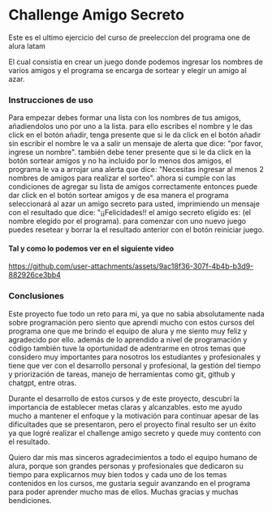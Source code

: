<h1>Challenge Amigo Secreto</h1>

<p>Este es el ultimo ejercicio del curso de preeleccion del programa one de alura latam</p>

<p>El cual consistia en crear un juego donde podemos ingresar los nombres de varios amigos y el programa se encarga de sortear y elegir un amigo al azar.</p>

<h3>Instrucciones de uso</h3>

<p>Para empezar debes formar una lista con los nombres de tus amigos, añadiendolos uno por uno a la lista.
  para ello escribes el nombre y le das click en el botón añadir, tenga presente que si le da click en el botón añadir sin escribir el nombre le va a salir un mensaje
  de alerta que dice: "por favor, ingrese un nombre".
también debe tener presente que si le da click en la botón sortear amigos y no ha incluido por lo menos dos amigos, el programa le va a arrojar una alerta que dice:
"Necesitas ingresar al menos 2 nombres de amigos para realizar el sorteo". ahora si cumple con las condiciones de agregar su lista de amigos correctamente entonces puede dar 
click en el botón sortear amigos y de esa manera el programa seleccionará al azar un amigo secreto para usted, imprimiendo un mensaje con el resultado que dice:
"¡¡Felicidades!! el amigo secreto eligido es: (el nombre elegido por el programa). para comenzar con uno nuevo juego puedes resetear y borrar la el resultado anterior con el botón reiniciar juego.
</p>

<h4>Tal y como lo podemos ver en el siguiente video</h4>

https://github.com/user-attachments/assets/9ac18f36-307f-4b4b-b3d9-882926ce3bb4

<h3>Conclusiones</h3>

<p>Este proyecto fue todo un reto para mi, ya que no sabia absolutamente nada sobre programación pero siento que aprendí mucho con estos cursos del programa one que me brindo el equipo de alura y me siento muy feliz y agradecido por ello. además de lo aprendido a nivel de programación y código también tuve la oportunidad de adentrarme en otros temas que considero muy importantes para nosotros los estudiantes y profesionales y tiene que ver con el desarrollo personal y profesional, la gestión del tiempo y priorización de tareas, manejo de herramientas como git, github y chatgpt, entre otras.</p>

<p>Durante el desarrollo de estos cursos y de este proyecto, descubrí la importancia de establecer metas claras y alcanzables. esto me ayudo mucho a mantener el enfoque y la motivación para continuar apesar de las dificultades que se presentaron, pero el proyecto final resulto ser un éxito ya que logré realizar el challenge amigo secreto y quede muy contento con el resultado.</p>

<p>Quiero dar mis mas sinceros agradecimientos a todo el equipo humano de alura, porque son grandes personas y profesionales que dedicaron su tiempo para explicarnos muy bien todos y cada uno de los temas contenidos en los cursos, me gustaria seguir avanzando en el programa para poder aprender mucho mas de ellos. Muchas gracias y muchas bendiciones.</p>
